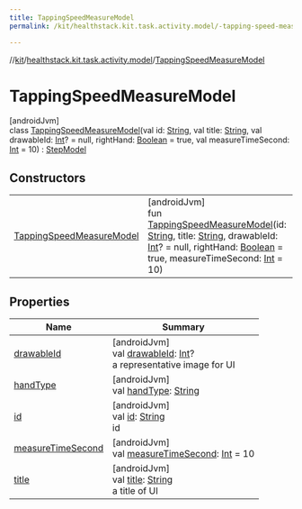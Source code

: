```yaml
---
title: TappingSpeedMeasureModel
permalink: /kit/healthstack.kit.task.activity.model/-tapping-speed-measure-model/index.html

---
```

//[kit](../../../index.html)/[healthstack.kit.task.activity.model](../index.html)/[TappingSpeedMeasureModel](index.html)



# TappingSpeedMeasureModel



[androidJvm]\
class [TappingSpeedMeasureModel](index.html)(val id: [String](https://kotlinlang.org/api/latest/jvm/stdlib/kotlin/-string/index.html), val title: [String](https://kotlinlang.org/api/latest/jvm/stdlib/kotlin/-string/index.html), val drawableId: [Int](https://kotlinlang.org/api/latest/jvm/stdlib/kotlin/-int/index.html)? = null, rightHand: [Boolean](https://kotlinlang.org/api/latest/jvm/stdlib/kotlin/-boolean/index.html) = true, val measureTimeSecond: [Int](https://kotlinlang.org/api/latest/jvm/stdlib/kotlin/-int/index.html) = 10) : [StepModel](../../healthstack.kit.task.base/-step-model/index.html)



## Constructors


| | |
|---|---|
| [TappingSpeedMeasureModel](-tapping-speed-measure-model.html) | [androidJvm]<br>fun [TappingSpeedMeasureModel](-tapping-speed-measure-model.html)(id: [String](https://kotlinlang.org/api/latest/jvm/stdlib/kotlin/-string/index.html), title: [String](https://kotlinlang.org/api/latest/jvm/stdlib/kotlin/-string/index.html), drawableId: [Int](https://kotlinlang.org/api/latest/jvm/stdlib/kotlin/-int/index.html)? = null, rightHand: [Boolean](https://kotlinlang.org/api/latest/jvm/stdlib/kotlin/-boolean/index.html) = true, measureTimeSecond: [Int](https://kotlinlang.org/api/latest/jvm/stdlib/kotlin/-int/index.html) = 10) |


## Properties


| Name | Summary |
|---|---|
| [drawableId](../../healthstack.kit.task.base/-step-model/drawable-id.html) | [androidJvm]<br>val [drawableId](../../healthstack.kit.task.base/-step-model/drawable-id.html): [Int](https://kotlinlang.org/api/latest/jvm/stdlib/kotlin/-int/index.html)?<br>a representative image for UI |
| [handType](hand-type.html) | [androidJvm]<br>val [handType](hand-type.html): [String](https://kotlinlang.org/api/latest/jvm/stdlib/kotlin/-string/index.html) |
| [id](../../healthstack.kit.task.base/-step-model/id.html) | [androidJvm]<br>val [id](../../healthstack.kit.task.base/-step-model/id.html): [String](https://kotlinlang.org/api/latest/jvm/stdlib/kotlin/-string/index.html)<br>id |
| [measureTimeSecond](measure-time-second.html) | [androidJvm]<br>val [measureTimeSecond](measure-time-second.html): [Int](https://kotlinlang.org/api/latest/jvm/stdlib/kotlin/-int/index.html) = 10 |
| [title](../../healthstack.kit.task.base/-step-model/title.html) | [androidJvm]<br>val [title](../../healthstack.kit.task.base/-step-model/title.html): [String](https://kotlinlang.org/api/latest/jvm/stdlib/kotlin/-string/index.html)<br>a title of UI |

